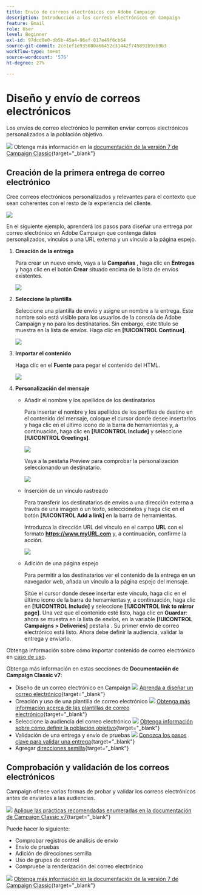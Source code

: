 ```yaml
---
title: Envío de correos electrónicos con Adobe Campaign
description: Introducción a los correos electrónicos en Campaign
feature: Email
role: User
level: Beginner
exl-id: 97dcd0e0-db5b-45a4-96af-817e49f6cb64
source-git-commit: 2ce1ef1e935080a66452c31442f745891b9ab9b3
workflow-type: tm+mt
source-wordcount: '576'
ht-degree: 27%

---
```


# Diseño y envío de correos electrónicos

Los envíos de correo electrónico le permiten enviar correos electrónicos personalizados a la población objetivo.

![](../assets/do-not-localize/book.png) Obtenga más información en la [documentación de la versión 7 de Campaign Classic](https://experienceleague.adobe.com/docs/campaign-classic/using/sending-messages/sending-emails/about-email-channel.html){target=&quot;_blank&quot;}

## Creación de la primera entrega de correo electrónico

Cree correos electrónicos personalizados y relevantes para el contexto que sean coherentes con el resto de la experiencia del cliente.

![](assets/new-email-content.png)


En el siguiente ejemplo, aprenderá los pasos para diseñar una entrega por correo electrónico en Adobe Campaign que contenga datos personalizados, vínculos a una URL externa y un vínculo a la página espejo.

1. **Creación de la entrega**

   Para crear un nuevo envío, vaya a la **Campañas** , haga clic en **Entregas** y haga clic en el botón **Crear** situado encima de la lista de envíos existentes.

   ![](assets/delivery_step_1.png)

1. **Seleccione la plantilla**

   Seleccione una plantilla de envío y asigne un nombre a la entrega. Este nombre solo está visible para los usuarios de la consola de Adobe Campaign y no para los destinatarios. Sin embargo, este título se muestra en la lista de envíos. Haga clic en **[!UICONTROL Continue]**.

   ![](assets/dce_delivery_model.png)

1. **Importar el contenido**

   Haga clic en el **Fuente** para pegar el contenido del HTML.

   ![](assets/paste-content.png)


1. **Personalización del mensaje**


   * Añadir el nombre y los apellidos de los destinatarios

      Para insertar el nombre y los apellidos de los perfiles de destino en el contenido del mensaje, coloque el cursor donde desee insertarlos y haga clic en el último icono de la barra de herramientas y, a continuación, haga clic en **[!UICONTROL Include]** y seleccione **[!UICONTROL Greetings]**.

      ![](assets/include-greetings.png)

      Vaya a la pestaña Preview para comprobar la personalización seleccionando un destinatario.

      ![](assets/perso-check.png)

   * Inserción de un vínculo rastreado

      Para transferir los destinatarios de envíos a una dirección externa a través de una imagen o un texto, selecciónelos y haga clic en el botón **[!UICONTROL Add a link]** en la barra de herramientas.

      Introduzca la dirección URL del vínculo en el campo **URL** con el formato **https://www.myURL.com** y, a continuación, confirme la acción.

      ![](assets/add-a-link.png)

   * Adición de una página espejo

      Para permitir a los destinatarios ver el contenido de la entrega en un navegador web, añada un vínculo a la página espejo del mensaje.

      Sitúe el cursor donde desee insertar este vínculo, haga clic en el último icono de la barra de herramientas y, a continuación, haga clic en **[!UICONTROL Include]** y seleccione **[!UICONTROL link to mirror page]**.
   Una vez que el contenido esté listo, haga clic en **Guardar**: ahora se muestra en la lista de envíos, en la variable **[!UICONTROL Campaigns > Deliveries]** pestaña . Su primer envío de correo electrónico está listo. Ahora debe definir la audiencia, validar la entrega y enviarlo.


Obtenga información sobre cómo importar contenido de correo electrónico en [caso de uso](https://experienceleague.adobe.com/docs/campaign/automation/workflows/use-cases/deliveries/load-delivery-content.html).

Obtenga más información en estas secciones de **Documentación de Campaign Classic v7**:

* Diseño de un correo electrónico en Campaign
   ![](../assets/do-not-localize/book.png) [Aprenda a diseñar un correo electrónico](https://experienceleague.adobe.com/docs/campaign-classic/using/sending-messages/sending-emails/defining-the-email-content.html){target=&quot;_blank&quot;}
* Creación y uso de una plantilla de correo electrónico
   ![](../assets/do-not-localize/book.png) [Obtenga más información acerca de las plantillas de correo electrónico](https://experienceleague.adobe.com/docs/campaign-classic/using/sending-messages/using-delivery-templates/about-templates.html){target=&quot;_blank&quot;}
* Seleccione la audiencia del correo electrónico
   ![](../assets/do-not-localize/book.png) [Obtenga información sobre cómo definir la población objetivo](https://experienceleague.adobe.com/docs/campaign-classic/using/sending-messages/key-steps-when-creating-a-delivery/steps-defining-the-target-population.html){target=&quot;_blank&quot;}
* Validación de una entrega y envío de pruebas
   ![](../assets/do-not-localize/book.png) [Conozca los pasos clave para validar una entrega](https://experienceleague.adobe.com/docs/campaign-classic/using/sending-messages/key-steps-when-creating-a-delivery/steps-validating-the-delivery.html){target=&quot;_blank&quot;}
* Agregar [direcciones semilla](https://experienceleague.adobe.com/docs/campaign-classic/using/sending-messages/using-seed-addresses/about-seed-addresses.html){target=&quot;_blank&quot;}

## Comprobación y validación de los correos electrónicos

Campaign ofrece varias formas de probar y validar los correos electrónicos antes de enviarlos a las audiencias.

![](../assets/do-not-localize/book.png) [Aplique las prácticas recomendadas enumeradas en la documentación de Campaign Classic v7](https://experienceleague.adobe.com/docs/campaign-classic/using/sending-messages/key-steps-when-creating-a-delivery/delivery-bestpractices/check-before-sending.html){target=&quot;_blank&quot;}

Puede hacer lo siguiente:

* Comprobar registros de análisis de envío
* Envío de pruebas
* Adición de direcciones semilla
* Uso de grupos de control
* Compruebe la renderización del correo electrónico

![](../assets/do-not-localize/book.png) [Obtenga más información en la documentación de la versión 7 de Campaign Classic](https://experienceleague.adobe.com/docs/campaign-classic/using/sending-messages/key-steps-when-creating-a-delivery/steps-validating-the-delivery.html){target=&quot;_blank&quot;}
